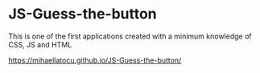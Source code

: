 # JS-Guess-the-button
This is one of the first applications created with a minimum knowledge of CSS, JS and HTML

https://mihaellatocu.github.io/JS-Guess-the-button/

